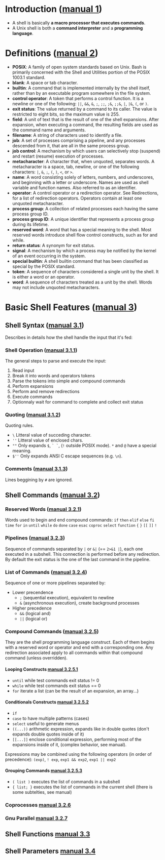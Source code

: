 # Introduction ([manual 1](https://www.gnu.org/software/bash/manual/bash.html#Introduction))

- A shell is basically **a macro processor that executes commands**.
- A Unix shell is both a **command interpreter** and a **programming language**.


# Definitions ([manual 2](https://www.gnu.org/software/bash/manual/bash.html#Definitions))

- **POSIX**: A family of open system standards based on Unix. Bash is primarily concerned with the Shell and Utilities portion of the POSIX 1003.1 standard.
- **blank**: A space or tab character.
- **builtin**: A command that is implemented internally by the shell itself, rather than by an executable program somewhere in the file system.
- **control operator**: A token that performs a control function. It is a newline or one of the following: `||`, `&&`, `&`, `;`, `;;`, `;&`, `;;&`, `|`, `|&`, `(`, or `)`.
- **exit status**: The value returned by a command to its caller. The value is restricted to eight bits, so the maximum value is 255.
- **field**: A unit of text that is the result of one of the shell expansions. After expansion, when executing a command, the resulting fields are used as the command name and arguments.
- **filename**: A string of characters used to identify a file.
- **job**: A set of processes comprising a pipeline, and any processes descended from it, that are all in the same process group.
- **job control**: A mechanism by which users can selectively stop (suspend) and restart (resume) execution of processes.
- **metacharacter**: A character that, when unquoted, separates words. A metacharacter is a space, tab, newline, or one of the following characters: `|`, `&`, `;`, `(`, `)`, `<`, or `>`.
- **name**: A word consisting solely of letters, numbers, and underscores, and beginning with a letter or underscore. Names are used as shell variable and function names. Also referred to as an identifier.
- **operator**: A control operator or a redirection operator. See Redirections, for a list of redirection operators. Operators contain at least one unquoted metacharacter.
- **process group**: A collection of related processes each having the same process group ID.
- **process group ID**: A unique identifier that represents a process group during its lifetime.
- **reserved word**: A word that has a special meaning to the shell. Most reserved words introduce shell flow control constructs, such as for and while.
- **return status**: A synonym for exit status.
- **signal**: A mechanism by which a process may be notified by the kernel of an event occurring in the system.
- **special builtin**: A shell builtin command that has been classified as special by the POSIX standard.
- **token**: A sequence of characters considered a single unit by the shell. It is either a word or an operator.
- **word**: A sequence of characters treated as a unit by the shell. Words may not include unquoted metacharacters.


# Basic Shell Features ([manual 3](https://www.gnu.org/software/bash/manual/bash.html#Basic-Shell-Features))

## Shell Syntax ([manual 3.1](https://www.gnu.org/software/bash/manual/bash.html#Shell-Syntax))

Describes in details how the shell handle the input that it's fed:

### Shell Operation ([manual 3.1.1](https://www.gnu.org/software/bash/manual/bash.html#Shell-Operation))

The general steps to parse and execute the input:
1. Read input
2. Break it into words and operators tokens
3. Parse the tokens into simple and compound commands
4. Perform expansions
5. Perform and remove redirections
6. Execute commands
7. Optionnaly wait for command to complete and collect exit status

### Quoting ([manual 3.1.2](https://www.gnu.org/software/bash/manual/bash.html#Quoting))

Quoting rules.
- `\` Litteral value of succeding character.
- `''` Litteral value of enclosed chars.
- `""` Only expands `$`, `` ` ` ``, (`!` outside POSIX mode). `*` and `@` have a special meaning.
- `$''` Only expands ANSI C escape sequences (e.g. `\n`).

### Comments ([manual 3.1.3](https://www.gnu.org/software/bash/manual/bash.html#Comments))

Lines beggining by `#` are ignored.

## Shell Commands ([manual 3.2](https://www.gnu.org/software/bash/manual/bash.html#Shell-Commands))

### Reserved Words ([manual 3.2.1](https://www.gnu.org/software/bash/manual/bash.html#Reserved-Words))

Words used to begin and end compound commands:
`if` `then` `elif` `else` `fi` `time`
`for` `in` `until` `while` `do` `done`
`case` `esac` `coproc` `select` `function`
`{` `}` `[[` `]]` `!`

### Pipelines ([manual 3.2.3](https://www.gnu.org/software/bash/manual/bash.html#Pipelines))

Sequence of commands separated by `|` or `&|` (== `2>&1 |`), each one executed in a subshell.
This connection is performed before any redirection.
By default the exit status is the one of the last command in the pipeline.

### List of Commands ([manual 3.2.4](https://www.gnu.org/software/bash/manual/bash.html#Lists))

Sequence of one or more pipelines separated by:
- Lower precendence
    - `;` (sequential execution), equivalent to newline
    - `&` (asynchronous execution), create background processes
- Higher precedence
    - `&&` (logical and)
    - `||` (logical or)

### Compound Commands ([manual 3.2.5](https://www.gnu.org/software/bash/manual/bash.html#Compound-Commands))

They are the shell programming language construct.
Each of them begins with a reserved word or operator and end with a corresponding one.
Any redirection associated apply to all commands within that compound command (unless overridden).

#### Looping Constructs [manual 3.2.5.1](https://www.gnu.org/software/bash/manual/bash.html#Looping-Constructs)

- `until` while test commands exit status != 0
- `while` while test commands exit status == 0
- `for` iterate a list (can be the result of an expansion, an array...)

#### Conditionals Constructs [manual 3.2.5.2](https://www.gnu.org/software/bash/manual/bash.html#Conditional-Constructs)

- `if`
- `case` to have multiple patterns (cases)
- `select` useful to generate menus
- `((...))` arithmetic expression, expands like in double quotes (don't expands double quotes inside of it)
- `[[...]]` enclose conditional expression, performing most of the expansions inside of it, (complex behavior, see manual).

Expressions may be combined using the following operators (in order of precedence):
`(exp)`, `! exp`, `exp1 && exp2`, `exp1 || exp2`

#### Grouping Commands [manual 3.2.5.3](https://www.gnu.org/software/bash/manual/bash.html#Command-Grouping)

- `( list )` executes the list of commands in a subshell
- `{ list; }` executes the list of commands in the current shell (there is some subtelties, see manual)

### Coprocesses [manual 3.2.6](https://www.gnu.org/software/bash/manual/bash.html#Coprocesses)

### Gnu Parallel [manual 3.2.7](https://www.gnu.org/software/bash/manual/bash.html#GNU-Parallel)

## Shell Functions [manual 3.3](https://www.gnu.org/software/bash/manual/bash.html#Shell-Functions)

## Shell Parameters [manual 3.4](https://www.gnu.org/software/bash/manual/bash.html#Shell-Parameters)


